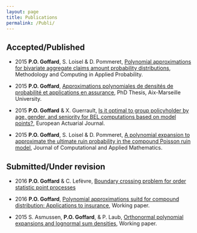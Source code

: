 ```yaml
---
layout: page
title: Publications
permalink: /Publi/
---
```


## Accepted/Published

* 2015 **P.O. Goffard**, S. Loisel & D. Pommeret, [Polynomial approximations for bivariate aggregate claims amount probability distributions](/Publications/Goffard_Loisel_Pommeret_RevisedVersion1.pdf), Methodology and Computing in Applied Probability.

* 2015 **P.O. Goffard**, [Approximations polynomiales de densités de probabilité et applications en assurance](/Publications/Main.pdf), PhD Thesis, Aix-Marseille University.

* 2015 **P.O. Goffard** & X. Guerrault, [Is it optimal to group policyholder by age, gender, and seniority for BEL computations based on model points?](/Publications/DraftMPGrouping.pdf), European Actuarial Journal.

* 2015 **P.O. Goffard**, S. Loisel & D. Pommeret, [A polynomial expansion to approximate the ultimate ruin probability in the compound Poisson ruin model](/Publications/Goffard_Loisel_Pommeret_June2015_Ruin_Probability_Approximation.pdf), Journal of Computational and Applied Mathematics.

## Submitted/Under revision

* 2016 **P.O. Goffard** & C. Lefèvre, [Boundary crossing problem for order statistic point processes](/Publications/BoundaryCrosingOSPPGoffardLefevre.pdf)

* 2016 **P.O. Goffard**, [Polynomial approximations suitd for compound distribution: Applications to insurance](/Publications/GoffardPO_SCOR_Paper.pdf), Working paper.

* 2015 S. Asmussen, **P.O. Goffard**, & P. Laub, [Orthonormal polynomial expansions and lognormal sum densities](/Publications/Asmussen_Goffard_Laub_LogNormalPolynomialApproximation.pdf), Working paper.

